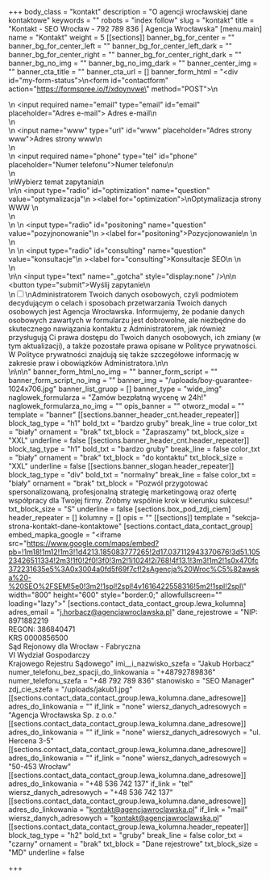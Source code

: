 +++
body_class = "kontakt"
description = "O agencji wrocławskiej dane kontaktowe"
keywords = ""
robots = "index follow"
slug = "kontakt"
title = "Kontakt - SEO Wrocław - 792 789 836 | Agencja Wrocławska"
[menu.main]
name = "Kontakt"
weight = 5
[[sections]]
banner_bg_for_center = ""
banner_bg_for_center_left = ""
banner_bg_for_center_left_dark = ""
banner_bg_for_center_right = ""
banner_bg_for_center_right_dark = ""
banner_bg_no_img = ""
banner_bg_no_img_dark = ""
banner_center_img = ""
banner_cta_title = ""
banner_cta_url = []
banner_form_html = "<div id=\"my-form-status\"></div>\n<form id=\"contactform\" action=\"https://formspree.io/f/xdoynvwe\" method=\"POST\">\n<div class='input-cnt'>\n <input required name=\"email\" type=\"email\" id=\"email\" placeholder=\"Adres e-mail\"><label for='email'> Adres e-mail</label>\n</div>\n<div class='input-cnt'>\n    <input name=\"www\" type=\"url\" id=\"www\" placeholder=\"Adres strony www\"><label for='www'>Adres strony www</label>\n</div>\n<div class='input-cnt'>\n    <input  required name=\"phone\" type=\"tel\" id=\"phone\" placeholder=\"Numer telefonu\"><label for='phone'>Numer telefonu</label>\n   </div>\n   <div>\n<span class='radio-cnt-title'>Wybierz temat zapytania</span>\n <div class='form-radio'>\n\n  <input type=\"radio\" id=\"optimization\" name=\"question\" value=\"optymalizacja\"\n         ><label for=\"optimization\">\nOptymalizacja strony WWW </label>\n</div>\n <div class='form-radio'>\n \n  <input type=\"radio\" id=\"positoning\" name=\"question\" value=\"pozyjnonowanie\"\n         ><label for=\"positoning\">Pozycjonowanie\n </label>\n</div>\n <div class='form-radio'>\n \n  <input type=\"radio\" id=\"consulting\" name=\"question\" value=\"konsultacje\"\n         ><label for=\"consulting\">Konsultacje SEO\n </label>\n</div>\n</div>\n\n <input type=\"text\" name=\"_gotcha\" style=\"display:none\" />\n\n    <button  type=\"submit\">Wyślij zapytanie</button>\n<div class='rodo'>\n<input id='rodo-accept' type='checkbox' required name='rodo-accept' value='accept'/>\n<label for='rodo-accept'>Administratorem Twoich danych osobowych, czyli podmiotem decydującym o celach i sposobach przetwarzania Twoich danych osobowych jest Agencja Wrocławska. Informujemy, że podanie danych osobowych zawartych w formularzu jest dobrowolne, ale niezbędne do skutecznego nawiązania kontaktu z Administratorem, jak również przysługują Ci prawa dostępu do Twoich danych osobowych, ich zmiany (w tym aktualizacji), a także pozostałe prawa opisane w Polityce prywatności. W Polityce prywatności znajdują się także szczegółowe informację w zakresie praw i obowiązków Administratora.\n</label>\n</div>\n</form>\n\n<script>\n    var form = document.getElementById(\"contactform\");\n    if(form){\n    async function handleSubmit(event) {\n      event.preventDefault();\n      var status = document.getElementById(\"my-form-status\");\n      var data = new FormData(event.target);\n      fetch(event.target.action, {\n        method: form.method,\n        body: data,\n        headers: {\n            'Accept': 'application/json'\n        }\n      }).then(response => {\n        status.innerHTML = \"Dziękujemy skontaktujemy się z Tobą niebawem.\";\n        form.reset()\n      }).catch(error => {\n        status.innerHTML = \"Oops! Nie udało się wysłać formularza!\"\n      });\n    }\n    form.addEventListener(\"submit\", handleSubmit)\n}\n</script>"
banner_form_html_no_img = ""
banner_form_script = ""
banner_form_script_no_img = ""
banner_img = "/uploads/boy-guarantee-1024x706.jpg"
banner_list_gruop = []
banner_type = "wide_img"
naglowek_formularza = "Zamów bezpłatną wycenę w 24h!"
naglowek_formularza_no_img = ""
opis_banner = ""
otworz_modal = ""
template = "banner"
[[sections.banner_header_cnt.header_repeater]]
block_tag_type = "h1"
bold_txt = "bardzo gruby"
break_line = true
color_txt = "biały"
ornament = "brak"
txt_block = "Zapraszamy"
txt_block_size = "XXL"
underline = false
[[sections.banner_header_cnt.header_repeater]]
block_tag_type = "h1"
bold_txt = "bardzo gruby"
break_line = false
color_txt = "biały"
ornament = "brak"
txt_block = "do kontaktu"
txt_block_size = "XXL"
underline = false
[[sections.banner_slogan.header_repeater]]
block_tag_type = "div"
bold_txt = "normalny"
break_line = false
color_txt = "biały"
ornament = "brak"
txt_block = "Pozwól przygotować spersonalizowaną, profesjonalną strategię marketingową oraz ofertę współpracy dla Twojej firmy. Zróbmy wspólnie krok w kierunku sukcesu!"
txt_block_size = "S"
underline = false
[sections.box_pod_zdj_ciem]
header_repeater = []
kolumny = []
opis = ""
[[sections]]
template = "sekcja-strona-kontakt-dane-kontaktowe"
[sections.contact_data_contact_group]
embed_mapka_google = "<iframe src=\"https://www.google.com/maps/embed?pb=!1m18!1m12!1m3!1d4213.185083777265!2d17.037112943370676!3d51.10523426511334!2m3!1f0!2f0!3f0!3m2!1i1024!2i768!4f13.1!3m3!1m2!1s0x470fc372231635e5%3A0x3004a0fd5f69f7cf!2sAgencja%20Wroc%C5%82awska%20-%20SEO%2FSEM!5e0!3m2!1spl!2spl!4v1616422558316!5m2!1spl!2spl\" width=\"800\" height=\"600\" style=\"border:0;\" allowfullscreen=\"\" loading=\"lazy\"></iframe>"
[sections.contact_data_contact_group.lewa_kolumna]
adres_email = "j.horbacz@agencjawroclawska.pl"
dane_rejestrowe = "NIP: 8971882219 <br>REGON: 386840471 <br>KRS 0000856500 <br>Sąd Rejonowy dla Wrocław - Fabryczna <br>VI Wydział Gospodarczy <br>Krajowego Rejestru Sądowego"
imi__i_nazwisko_szefa = "Jakub Horbacz"
numer_telefonu_bez_spacji_do_linkowania = "+48792789836"
numer_telefonu_szefa = "+48 792 789 836"
stanowisko = "SEO Manager"
zdj_cie_szefa = "/uploads/jakub1.jpg"
[[sections.contact_data_contact_group.lewa_kolumna.dane_adresowe]]
adres_do_linkowania = ""
if_link = "none"
wiersz_danych_adresowych = "Agencja Wrocławska Sp. z o.o."
[[sections.contact_data_contact_group.lewa_kolumna.dane_adresowe]]
adres_do_linkowania = ""
if_link = "none"
wiersz_danych_adresowych = "ul. Hercena 3-5"
[[sections.contact_data_contact_group.lewa_kolumna.dane_adresowe]]
adres_do_linkowania = ""
if_link = "none"
wiersz_danych_adresowych = "50-453 Wrocław"
[[sections.contact_data_contact_group.lewa_kolumna.dane_adresowe]]
adres_do_linkowania = "+48 536 742 137"
if_link = "tel"
wiersz_danych_adresowych = "+48 536 742 137"
[[sections.contact_data_contact_group.lewa_kolumna.dane_adresowe]]
adres_do_linkowania = "kontakt@agencjawroclawska.pl"
if_link = "mail"
wiersz_danych_adresowych = "kontakt@agencjawroclawska.pl"
[[sections.contact_data_contact_group.lewa_kolumna.header_repeater]]
block_tag_type = "h2"
bold_txt = "gruby"
break_line = false
color_txt = "czarny"
ornament = "brak"
txt_block = "Dane rejestrowe"
txt_block_size = "MD"
underline = false

+++
